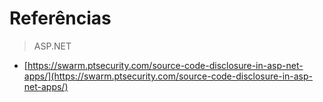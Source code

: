 # Referências

> ASP.NET

* [https://swarm.ptsecurity.com/source-code-disclosure-in-asp-net-apps/](https://swarm.ptsecurity.com/source-code-disclosure-in-asp-net-apps/)


